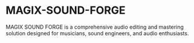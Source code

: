 # MAGIX-SOUND-FORGE
MAGIX SOUND FORGE is a comprehensive audio editing and mastering solution designed for musicians, sound engineers, and audio enthusiasts.
